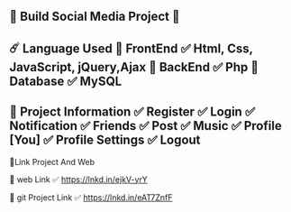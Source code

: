 🚀 Build Social Media Project 🚀
-----------------------
☄️ Language Used 
📂 FrontEnd ✅ Html, Css, JavaScript, jQuery,Ajax
📂 BackEnd ✅ Php
📂 Database ✅ MySQL
--------------------
📂 Project Information 
✅ Register
✅ Login
✅ Notification 
✅ Friends 
✅ Post
✅ Music
✅ Profile [You]
✅ Profile Settings 
✅ Logout
--------
📂Link Project And Web

📂 web Link ✅ https://lnkd.in/ejkV-yrY

📂  git Project Link ✅  https://lnkd.in/eAT7ZnfF
